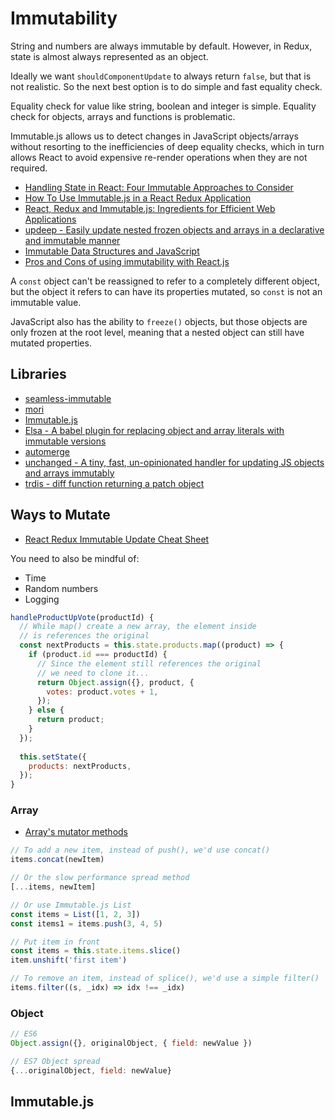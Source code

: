 # Immutability

String and numbers are always immutable by default. However, in Redux, state is almost always represented as an object.

Ideally we want `shouldComponentUpdate` to always return `false`, but that is not realistic. So the next best option is to do simple and fast equality check.

Equality check for value like string, boolean and integer is simple. Equality check for objects, arrays and functions is problematic.

Immutable.js allows us to detect changes in JavaScript objects/arrays without resorting to the inefficiencies of deep equality checks, which in turn allows React to avoid expensive re-render operations when they are not required.

* [Handling State in React: Four Immutable Approaches to Consider](https://medium.com/@housecor/handling-state-in-react-four-immutable-approaches-to-consider-d1f5c00249d5)
* [How To Use Immutable.js in a React Redux Application](https://codebrahma.com/how-to-use-immutable-js-in-a-react-redux-application/)
* [React, Redux and Immutable.js: Ingredients for Efficient Web Applications](https://www.toptal.com/react/react-redux-and-immutablejs)
* [updeep - Easily update nested frozen objects and arrays in a declarative and immutable manner](https://github.com/substantial/updeep)
* [Immutable Data Structures and JavaScript](http://jlongster.com/Using-Immutable-Data-Structures-in-JavaScript)
* [Pros and Cons of using immutability with React.js](http://reactkungfu.com/2015/08/pros-and-cons-of-using-immutability-with-react-js/)

A `const` object can't be reassigned to refer to a completely different object, but the object it refers to can have its properties mutated, so `const` is not an immutable value.

JavaScript also has the ability to `freeze()` objects, but those objects are only frozen at the root level, meaning that a nested object can still have mutated properties.

## Libraries

* [seamless-immutable](https://github.com/rtfeldman/seamless-immutable)
* [mori](https://github.com/swannodette/mori)
* [Immutable.js](https://facebook.github.io/immutable-js/)
* [Elsa - A babel plugin for replacing object and array literals with immutable versions](https://github.com/JonAbrams/elsa)
* [automerge](https://github.com/automerge/automerge)
* [unchanged - A tiny, fast, un-opinionated handler for updating JS objects and arrays immutably](https://github.com/planttheidea/unchanged)
* [trdis - diff function returning a patch object](https://github.com/Swizz/trdis)

## Ways to Mutate

* [React Redux Immutable Update Cheat Sheet](https://blog.cloudboost.io/react-redux-immutable-update-cheat-sheet-296bfdd1f19)

You need to also be mindful of:

* Time
* Random numbers
* Logging

```js
handleProductUpVote(productId) {
  // While map() create a new array, the element inside
  // is references the original
  const nextProducts = this.state.products.map((product) => {
    if (product.id === productId) {
      // Since the element still references the original
      // we need to clone it...
      return Object.assign({}, product, {
        votes: product.votes + 1,
      });
    } else {
      return product;
    }
  });
    this.setState({    products: nextProducts,  });}
```

### Array

* [Array's mutator methods](https://developer.mozilla.org/en-US/docs/Web/JavaScript/Reference/Global_Objects/Array#Mutator_methods)

```js
// To add a new item, instead of push(), we'd use concat()
items.concat(newItem)

// Or the slow performance spread method
[...items, newItem]

// Or use Immutable.js List
const items = List([1, 2, 3])
const items1 = items.push(3, 4, 5)

// Put item in front
const items = this.state.items.slice()
item.unshift('first item')

// To remove an item, instead of splice(), we'd use a simple filter()
items.filter((s, _idx) => idx !== _idx)
```

### Object

```js
// ES6
Object.assign({}, originalObject, { field: newValue })

// ES7 Object spread
{...originalObject, field: newValue}
```

## Immutable.js

